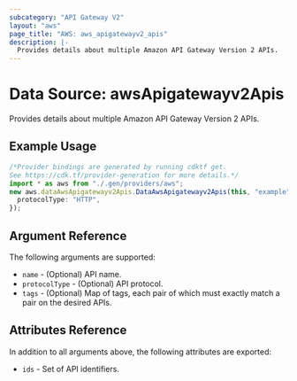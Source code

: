 ```yaml
---
subcategory: "API Gateway V2"
layout: "aws"
page_title: "AWS: aws_apigatewayv2_apis"
description: |-
  Provides details about multiple Amazon API Gateway Version 2 APIs.
---
```


# Data Source: awsApigatewayv2Apis

Provides details about multiple Amazon API Gateway Version 2 APIs.

## Example Usage

```typescript
/*Provider bindings are generated by running cdktf get.
See https://cdk.tf/provider-generation for more details.*/
import * as aws from "./.gen/providers/aws";
new aws.dataAwsApigatewayv2Apis.DataAwsApigatewayv2Apis(this, "example", {
  protocolType: "HTTP",
});

```

## Argument Reference

The following arguments are supported:

* `name` - (Optional) API name.
* `protocolType` - (Optional) API protocol.
* `tags` - (Optional) Map of tags, each pair of which must exactly match
  a pair on the desired APIs.

## Attributes Reference

In addition to all arguments above, the following attributes are exported:

* `ids` - Set of API identifiers.
